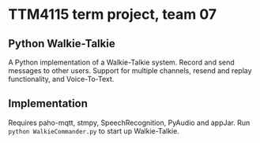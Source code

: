 # TTM4115 term project, team 07
## Python Walkie-Talkie
A Python implementation of a Walkie-Talkie system. Record and send messages to other users. Support for multiple channels, resend and replay functionality, and Voice-To-Text.

## Implementation
Requires paho-mqtt, stmpy, SpeechRecognition, PyAudio and appJar.
Run `python WalkieCommander.py` to start up Walkie-Talkie.
